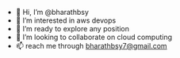 - 👋 Hi, I’m @bharathbsy
- 👀 I’m interested in aws devops 
- 🌱 I’m ready to explore any position 
- 💞️ I’m looking to collaborate on cloud computing 
- 📫 reach me through bharathbsy7@gmail.com

<!---
bharathbsy/bharathbsy is a ✨ special ✨ repository because its `README.md` (this file) appears on your GitHub profile.
You can click the Preview link to take a look at your changes.
--->
